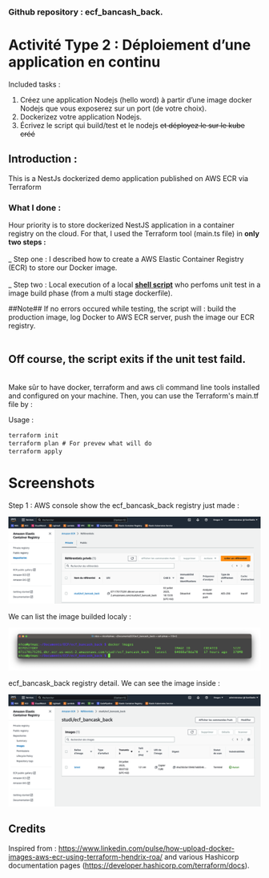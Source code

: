 ### Github repository : ecf_bancash_back.

# Activité Type 2 : Déploiement d’une application en continu

Included tasks :
1. Créez une application Nodejs (hello word) à partir d’une image docker Nodejs que vous exposerez sur un port (de votre choix).
2. Dockerizez votre application Nodejs.
3. Écrivez le script qui build/test et le nodejs ~~et déployez le sur le kube créé~~


## Introduction :
<p>This is a NestJs dockerized demo application published on AWS ECR via Terraform</p>

### What I done :

<p>
Hour priority is to store dockerized NestJS application in a container registry on the cloud. For that, I used the Terraform tool (main.ts file) in <b>only two steps :</b><br><br>
_ Step one : I described how to create a AWS Elastic Container Registry (ECR) to store our Docker image.<br><br>
_ Step two : Local execution of a local <b><u>shell script</b></u> who perfoms unit test in a image build phase (from a multi stage dockerfile).<br>

##Note##
If no errors occured while testing, the script will : build the production image, log Docker to AWS ECR server, push the image our ECR registry.<br><br></p>

## Off course, the script exits if the unit test faild.

<p><br>
Make sûr to have docker, terraform and aws cli command line tools installed and configured on your machine. Then, you can use the Terraform's main.tf file by :

Usage :
```
terraform init
terraform plan # For prevew what will do
terraform apply
```
</p>

# Screenshots

Step 1 : AWS console show the ecf_bancask_back registry just made :

![ScreenShot](img/ecr_registry.png)

We can list the image builded localy :

![ScreenShot](img/docker_images.png)

ecf_bancask_back registry detail. We can see the image inside :

![ScreenShot](img/ecr_registry_detail.png)

## Credits
Inspired from : 
https://www.linkedin.com/pulse/how-upload-docker-images-aws-ecr-using-terraform-hendrix-roa/
and various Hashicorp documentation pages (https://developer.hashicorp.com/terraform/docs).